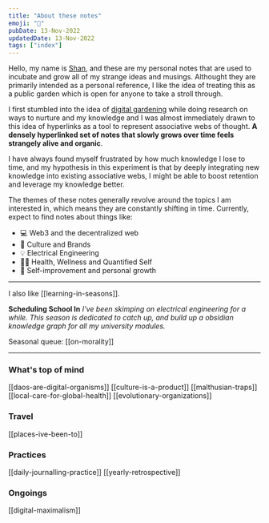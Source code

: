```yaml
---
title: "About these notes"
emoji: "👋"
pubDate: 13-Nov-2022
updatedDate: 13-Nov-2022
tags: ["index"]
---
```


Hello, my name is [Shan](https://solderneer.me), and these are my personal notes that are used to incubate and grow all of my strange ideas and musings. Althought they are primarily intended as a personal reference, I like the idea of treating this as a public garden which is open for anyone to take a stroll through.

I first stumbled into the idea of [digital gardening](https://hapgood.us/2015/10/17/the-garden-and-the-stream-a-technopastoral/) while doing research on ways to nurture and my knowledge and I was almost immediately drawn to this idea of hyperlinks as a tool to represent associative webs of thought. **A densely hyperlinked set of notes that slowly grows over time feels strangely alive and organic**.

I have always found myself frustrated by how much knowledge I lose to time, and my hypothesis in this experiment is that by deeply integrating new knowledge into existing associative webs, I might be able to boost retention and leverage my knowledge better. 

The themes of these notes generally revolve around the topics I am interested in, which means they are constantly shifting in time. Currently, expect to find notes about things like:

- 💻  Web3 and the decentralized web
- 🥳  Culture and Brands
- 💡  Electrical Engineering
- 🏋‍♂  Health, Wellness and Quantified Self
- 🌱  Self-improvement and personal growth

---

I also like [[learning-in-seasons]].

**Scheduling School In**
_I've been skimping on electrical engineering for a while. This season is dedicated to catch up, and build up a obsidian knowledge graph for all my university modules._

Seasonal queue: [[on-morality]]

---

### What's top of mind
[[daos-are-digital-organisms]]
[[culture-is-a-product]]
[[malthusian-traps]]
[[local-care-for-global-health]]
[[evolutionary-organizations]]

### Travel
[[places-ive-been-to]]

### Practices
[[daily-journalling-practice]]
[[yearly-retrospective]]

### Ongoings
[[digital-maximalism]]